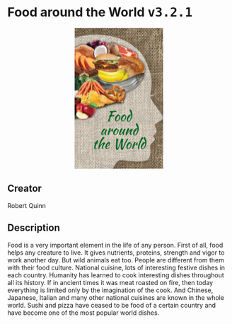 
# Food around the World <kbd>v3.2.1</kbd>

<center>
  <img src="./cover-1024.jpg"/>
</center>

## Creator
Robert Quinn

## Description
Food is a very important element in the life of any person. First of all, food helps any creature to live. It gives nutrients, proteins, strength and vigor to work another day. But wild animals eat too. People are different from them with their food culture. National cuisine, lots of interesting festive dishes in each country. Humanity has learned to cook interesting dishes throughout all its history. If in ancient times it was meat roasted on fire, then today everything is limited only by the imagination of the cook. And Chinese, Japanese, Italian and many other national cuisines are known in the whole world. Sushi and pizza have ceased to be food of a certain country and have become one of the most popular world dishes.
